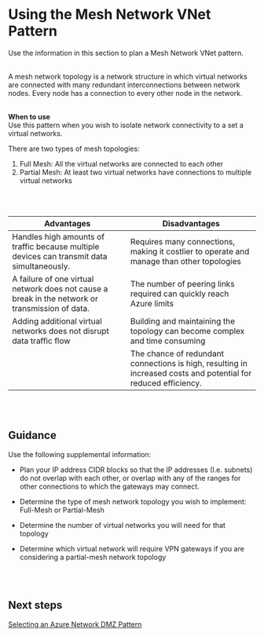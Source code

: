 # Using the Mesh Network VNet Pattern
Use the information in this section to plan a Mesh Network VNet pattern.
<br />
<br />

A mesh network topology is a network structure in which virtual networks are connected with many redundant interconnections between network nodes. Every node has a connection to every other node in the network. 
<br />
<br />

**When to use**  
Use this pattern when you wish to isolate network connectivity to a set a virtual networks.

There are two types of mesh topologies: 
1. Full Mesh:  All the virtual networks are connected to each other
2. Partial Mesh:  At least two virtual networks have connections to multiple virtual networks 
<br />
<br />

|**Advantages** | **Disadvantages** |  
| -------------| -------------| 
|Handles high amounts of traffic because multiple devices can transmit data simultaneously. | Requires many connections, making it costlier to operate and manage than other topologies |
|A failure of one virtual network does not cause a break in the network or transmission of data. |The number of peering links required can quickly reach Azure limits |
| Adding additional virtual networks does not disrupt data traffic flow | Building and maintaining the topology can become complex and time consuming |
| |The chance of redundant connections is high, resulting in increased costs and potential for reduced efficiency. |  
<br />
<br />

## Guidance
Use the following supplemental information:
- Plan your IP address CIDR blocks so that the IP addresses (I.e. subnets)  do not overlap with each other, or overlap with any of the ranges for other connections to which the gateways may connect.

- Determine the type of mesh network topology you wish to implement: Full-Mesh or Partial-Mesh
- Determine the number of virtual networks you will need for that topology
- Determine which virtual network will require VPN gateways if you are considering a partial-mesh network topology
<br />
<br />

## Next steps
[Selecting an Azure Network DMZ Pattern](3.4-Selecting-an-Azure-Network-DMZ-Pattern.md)
